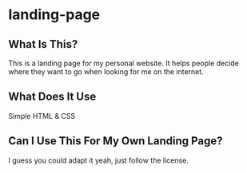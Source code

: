 # landing-page

## What Is This?

This is a landing page for my personal website. It helps people decide where they want to go when looking for me on the internet.

## What Does It Use

Simple HTML & CSS

## Can I Use This For My Own Landing Page?

I guess you could adapt it yeah, just follow the license.
